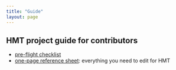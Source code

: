 ```yaml
---
title: "Guide"
layout: page
---
```


## HMT project guide for contributors

- [pre-flight checklist](./preflight/)
- [one-page reference sheet](./onepage/): everything you need to edit for HMT
